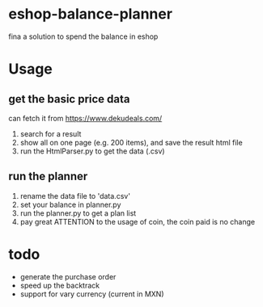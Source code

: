 # eshop-balance-planner
fina a solution to spend the balance in eshop

# Usage
## get the basic price data
can fetch it from https://www.dekudeals.com/
1. search for a result
2. show all on one page (e.g. 200 items), and save the result html file 
3. run the HtmlParser.py to get the data (.csv)
## run the planner
1. rename the data file to 'data.csv'
2. set your balance in planner.py
3. run the planner.py to get a plan list
4. pay great ATTENTION to the usage of coin, the coin paid is no change

# todo
- generate the purchase order
- speed up the backtrack
- support for vary currency (current in MXN)
